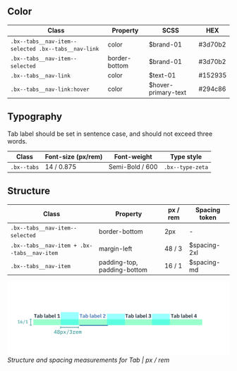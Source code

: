 ## Color

| Class                                             | Property     | SCSS                |  HEX    |
|---------------------------------------------------|--------------|---------------------|---------|
|`.bx--tabs__nav-item--selected .bx--tabs__nav-link`| color        | $brand-01           | #3d70b2 |
|`.bx--tabs__nav-item--selected`                    | border-bottom| $brand-01           | #3d70b2 |
|`.bx--tabs__nav-link`                              | color        | $text-01            | #152935 |
|`.bx--tabs__nav-link:hover`                        | color        | $hover-primary-text | #294c86 |

## Typography

Tab label should be set in sentence case, and should not exceed three words.

| Class      | Font-size (px/rem)| Font-weight     | Type style       |
|------------|-------------------|-----------------|------------------|
| `.bx--tabs`| 14 / 0.875        | Semi-Bold / 600 | `.bx--type-zeta` |

## Structure

| Class                                     |  Property                   | px / rem | Spacing token |
|-------------------------------------------|-----------------------------|----------|---------------|
|`.bx--tabs__nav-item--selected`            | border-bottom               | 2px      | - |
|`.bx--tabs__nav-item + .bx--tabs__nav-item`| margin-left                 | 48 / 3   | $spacing-2xl  |
|`.bx--tabs__nav-item`                      | padding-top, padding-bottom | 16 / 1   | $spacing-md   |

![Structure and spacing measurements for Tabs](images/tab-style-1.png)
_Structure and spacing measurements for Tab | px / rem_

